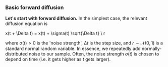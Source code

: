 ### Basic forward diffusion

**Let's start with forward diffusion.** In the simplest case, the relevant diffusion equation is


x(t + \Delta t) = x(t) + \sigma(t) \sqrt{\Delta t} \ r


where $\sigma(t) > 0$ is the 'noise strength', $\Delta t$ is the step size, and $r \sim \mathcal{N}(0, 1)$ is a standard normal random variable. In essence, we repeatedly add normally-distributed noise to our sample. Often, the noise strength $\sigma(t)$ is chosen to depend on time (i.e. it gets higher as $t$ gets larger).
